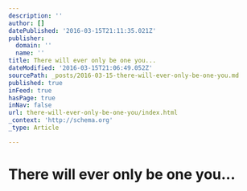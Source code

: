 ```yaml
---
description: ''
author: []
datePublished: '2016-03-15T21:11:35.021Z'
publisher:
  domain: ''
  name: ''
title: There will ever only be one you...
dateModified: '2016-03-15T21:06:49.052Z'
sourcePath: _posts/2016-03-15-there-will-ever-only-be-one-you.md
published: true
inFeed: true
hasPage: true
inNav: false
url: there-will-ever-only-be-one-you/index.html
_context: 'http://schema.org'
_type: Article

---
```

# There will ever only be one you...